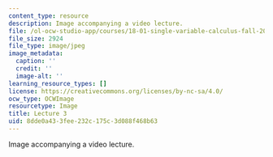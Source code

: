 ```yaml
---
content_type: resource
description: Image accompanying a video lecture.
file: /ol-ocw-studio-app/courses/18-01-single-variable-calculus-fall-2006/8dde0a433fee232c175c3d088f468b63_lec03.jpg
file_size: 2924
file_type: image/jpeg
image_metadata:
  caption: ''
  credit: ''
  image-alt: ''
learning_resource_types: []
license: https://creativecommons.org/licenses/by-nc-sa/4.0/
ocw_type: OCWImage
resourcetype: Image
title: Lecture 3
uid: 8dde0a43-3fee-232c-175c-3d088f468b63
---
```

Image accompanying a video lecture.
